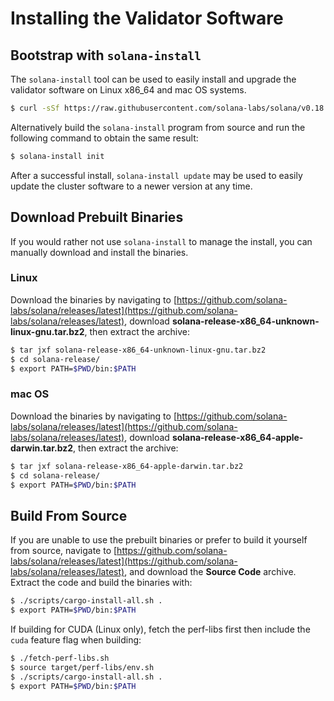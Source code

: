 # Installing the Validator Software

## Bootstrap with `solana-install`

The `solana-install` tool can be used to easily install and upgrade the validator software on Linux x86\_64 and mac OS systems.

```bash
$ curl -sSf https://raw.githubusercontent.com/solana-labs/solana/v0.18.0/install/solana-install-init.sh | sh -s
```

Alternatively build the `solana-install` program from source and run the following command to obtain the same result:

```bash
$ solana-install init
```

After a successful install, `solana-install update` may be used to easily update the cluster software to a newer version at any time.

## Download Prebuilt Binaries

If you would rather not use `solana-install` to manage the install, you can manually download and install the binaries.

### Linux

Download the binaries by navigating to [https://github.com/solana-labs/solana/releases/latest](https://github.com/solana-labs/solana/releases/latest), download **solana-release-x86\_64-unknown-linux-gnu.tar.bz2**, then extract the archive:

```bash
$ tar jxf solana-release-x86_64-unknown-linux-gnu.tar.bz2
$ cd solana-release/
$ export PATH=$PWD/bin:$PATH
```

### mac OS

Download the binaries by navigating to [https://github.com/solana-labs/solana/releases/latest](https://github.com/solana-labs/solana/releases/latest), download **solana-release-x86\_64-apple-darwin.tar.bz2**, then extract the archive:

```bash
$ tar jxf solana-release-x86_64-apple-darwin.tar.bz2
$ cd solana-release/
$ export PATH=$PWD/bin:$PATH
```

## Build From Source

If you are unable to use the prebuilt binaries or prefer to build it yourself from source, navigate to [https://github.com/solana-labs/solana/releases/latest](https://github.com/solana-labs/solana/releases/latest), and download the **Source Code** archive. Extract the code and build the binaries with:

```bash
$ ./scripts/cargo-install-all.sh .
$ export PATH=$PWD/bin:$PATH
```

If building for CUDA \(Linux only\), fetch the perf-libs first then include the `cuda` feature flag when building:

```bash
$ ./fetch-perf-libs.sh
$ source target/perf-libs/env.sh
$ ./scripts/cargo-install-all.sh .
$ export PATH=$PWD/bin:$PATH
```


